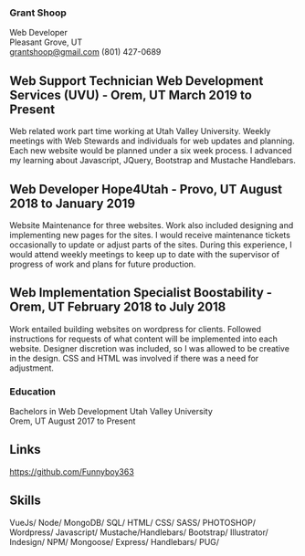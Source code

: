 ### Grant Shoop 
Web Developer  
Pleasant Grove, UT  
grantshoop@gmail.com  (801) 427-0689 
 
## Web Support Technician Web Development Services (UVU) - Orem, UT  March 2019 to Present 
Web related work part time working at Utah Valley University. Weekly meetings with Web Stewards and individuals for web updates and planning. Each new website would be planned under a six week process.  I advanced my learning about Javascript, JQuery, Bootstrap and Mustache Handlebars. 
 
## Web Developer Hope4Utah - Provo, UT  August 2018 to January 2019  
Website Maintenance for three websites. Work also included designing and implementing new pages for the sites. I would receive maintenance tickets occasionally to update or adjust parts of the sites. During this experience, I would attend weekly meetings to keep up to date with the supervisor of progress of work and plans for future production.  
 
## Web Implementation Specialist Boostability - Orem, UT  February 2018 to July 2018 
Work entailed building websites on wordpress for clients. Followed instructions for requests of what  content will be implemented into each website. Designer discretion was included, so I was allowed to be  creative in the design. CSS and HTML was involved if there was a need for adjustment.  
 
### Education  
Bachelors in Web Development Utah Valley University  
Orem, UT August 2017 to Present 
 
## Links 
https://github.com/Funnyboy363 
 
## Skills 
VueJs/ Node/ MongoDB/ SQL/ HTML/ CSS/ SASS/ PHOTOSHOP/ Wordpress/ Javascript/ Mustache/Handlebars/ Bootstrap/ Illustrator/ Indesign/ NPM/ Mongoose/ Express/ Handlebars/ PUG/  